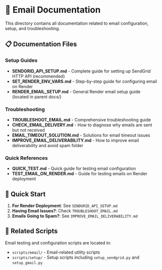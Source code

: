 # 📧 Email Documentation

This directory contains all documentation related to email configuration, setup, and troubleshooting.

## 📋 Documentation Files

### Setup Guides
- **SENDGRID_API_SETUP.md** - Complete guide for setting up SendGrid HTTP API (recommended)
- **SET_RENDER_ENV_VARS.md** - Step-by-step guide for configuring email on Render
- **RENDER_EMAIL_SETUP.md** - General Render email setup guide (located in parent docs/)

### Troubleshooting
- **TROUBLESHOOT_EMAIL.md** - Comprehensive troubleshooting guide
- **CHECK_EMAIL_DELIVERY.md** - How to diagnose why emails are sent but not received
- **EMAIL_TIMEOUT_SOLUTION.md** - Solutions for email timeout issues
- **IMPROVE_EMAIL_DELIVERABILITY.md** - How to improve email deliverability and avoid spam folder

### Quick References
- **QUICK_TEST.md** - Quick guide for testing email configuration
- **TEST_EMAIL_ON_RENDER.md** - Guide for testing emails on Render deployment

## 🚀 Quick Start

1. **For Render Deployment**: See `SENDGRID_API_SETUP.md`
2. **Having Email Issues?**: Check `TROUBLESHOOT_EMAIL.md`
3. **Emails Going to Spam?**: See `IMPROVE_EMAIL_DELIVERABILITY.md`

## 📝 Related Scripts

Email testing and configuration scripts are located in:
- `scripts/email/` - Email-related utility scripts
- `scripts/setup/` - Setup scripts including `setup_sendgrid.py` and `setup_gmail.py`


